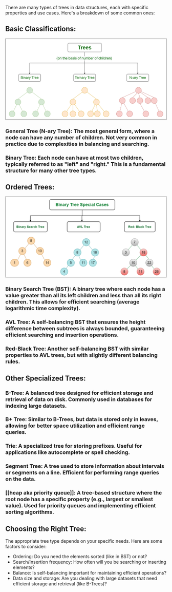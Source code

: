 There are many types of trees in data structures, each with specific properties and use cases. Here's a breakdown of some common ones:

## Basic Classifications:

![trees](../../../../attachments/trees.png)

### General Tree (N-ary Tree): The most general form, where a node can have any number of children. Not very common in practice due to complexities in balancing and searching.

### Binary Tree: Each node can have at most two children, typically referred to as "left" and "right." This is a fundamental structure for many other tree types.

## Ordered Trees:

![ordered_trees](../../../../attachments/ordered_trees.png)

### Binary Search Tree (BST): A binary tree where each node has a value greater than all its left children and less than all its right children. This allows for efficient searching (average logarithmic time complexity).

### AVL Tree: A self-balancing BST that ensures the height difference between subtrees is always bounded, guaranteeing efficient searching and insertion operations.

### Red-Black Tree: Another self-balancing BST with similar properties to AVL trees, but with slightly different balancing rules.

## Other Specialized Trees:

### B-Tree: A balanced tree designed for efficient storage and retrieval of data on disk. Commonly used in databases for indexing large datasets.

### B+ Tree: Similar to B-Trees, but data is stored only in leaves, allowing for better space utilization and efficient range queries.

### Trie: A specialized tree for storing prefixes. Useful for applications like autocomplete or spell checking.

### Segment Tree: A tree used to store information about intervals or segments on a line. Efficient for performing range queries on the data.

### [[heap aka priority queue]]: A tree-based structure where the root node has a specific property (e.g., largest or smallest value). Used for priority queues and implementing efficient sorting algorithms.

## Choosing the Right Tree:

The appropriate tree type depends on your specific needs. Here are some factors to consider:

- Ordering: Do you need the elements sorted (like in BST) or not?
- Search/Insertion frequency: How often will you be searching or inserting elements?
- Balance: Is self-balancing important for maintaining efficient operations?
- Data size and storage: Are you dealing with large datasets that need efficient storage and retrieval (like B-Trees)?